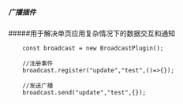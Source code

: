 
##### 广播插件
   
#####用于解决单页应用复杂情况下的数据交互和通知

       
        const broadcast = new BroadcastPlugin();
        
        //注册事件
        broadcast.register("update","test",()=>{});
       
        //发送广播
        broadcast.send("update","test",{});